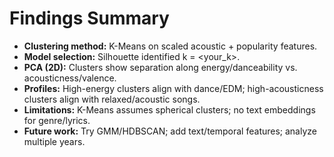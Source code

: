 # Findings Summary

- **Clustering method:** K-Means on scaled acoustic + popularity features.
- **Model selection:** Silhouette identified k = <your_k>.
- **PCA (2D):** Clusters show separation along energy/danceability vs. acousticness/valence.
- **Profiles:** High-energy clusters align with dance/EDM; high-acousticness clusters align with relaxed/acoustic songs.
- **Limitations:** K-Means assumes spherical clusters; no text embeddings for genre/lyrics.
- **Future work:** Try GMM/HDBSCAN; add text/temporal features; analyze multiple years.
